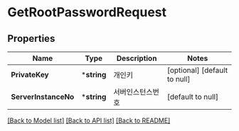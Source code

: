 # GetRootPasswordRequest

## Properties
Name | Type | Description | Notes
------------ | ------------- | ------------- | -------------
**PrivateKey** | ***string** | 개인키 | [optional] [default to null]
**ServerInstanceNo** | ***string** | 서버인스턴스번호 | [default to null]

[[Back to Model list]](../README.md#documentation-for-models) [[Back to API list]](../README.md#documentation-for-api-endpoints) [[Back to README]](../README.md)


